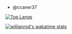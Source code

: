- @ccaner37 

[![Top Langs](https://github-readme-stats.vercel.app/api/top-langs/?username=ccaner37&theme=&layout=compact&hide=hlsl,shaderlab)](https://github.com/anuraghazra/github-readme-stats)

<!--START_SECTION:waka-->

[![willianrod's wakatime stats](https://github-readme-stats.vercel.app/api/wakatime?username=ccaner37&range=last_year)](https://github.com/anuraghazra/github-readme-stats)

<!--END_SECTION:waka-->

<!---
ccaner37/ccaner37 is a ✨ special ✨ repository because its `README.md` (this file) appears on your GitHub profile.
You can click the Preview link to take a look at your changes.
--->
